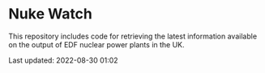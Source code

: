 # Nuke Watch

This repository includes code for retrieving the latest information available on the output of EDF nuclear power plants in the UK.

Last updated: 2022-08-30 01:02